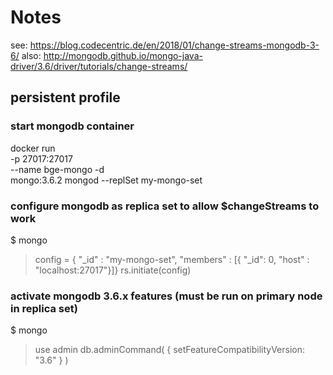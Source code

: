 # Notes
 see: https://blog.codecentric.de/en/2018/01/change-streams-mongodb-3-6/
 also: http://mongodb.github.io/mongo-java-driver/3.6/driver/tutorials/change-streams/

## persistent profile

### start mongodb container

docker run \
-p 27017:27017 \
--name bge-mongo -d \
mongo:3.6.2 mongod --replSet my-mongo-set

### configure mongodb as replica set to allow $changeStreams to work
$ mongo
> config = { "_id" : "my-mongo-set", "members" : [{ "_id": 0, "host" : "localhost:27017"}]}
> rs.initiate(config)

### activate mongodb 3.6.x features (must be run on primary node in replica set)
$ mongo
> use admin
> db.adminCommand( { setFeatureCompatibilityVersion: "3.6" } )
